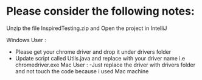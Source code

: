 # Please consider the following notes:

Unzip the file InspiredTesting.zip and Open the project in IntelliJ

Windows User :
   - Please get your chrome driver and drop it under drivers folder  
   - Update script called Utils.java and replace with your driver name i.e chromedriver.exe
Mac User :
   -Just replace the driver with drivers folder and not touch the code because i used Mac machine 
